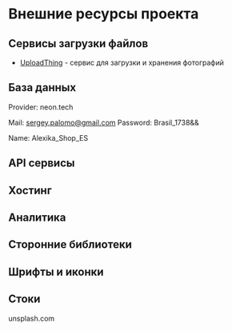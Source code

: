 # Внешние ресурсы проекта

## Сервисы загрузки файлов

- [UploadThing](https://uploadthing.com/dashboard/palomodev-personal-team) - сервис для загрузки и хранения фотографий

## База данных
Provider: neon.tech

Mail: sergey.palomo@gmail.com
Password: Brasil_1738&&

Name: Alexika_Shop_ES

## API сервисы

## Хостинг

## Аналитика

## Сторонние библиотеки

## Шрифты и иконки

## Стоки
unsplash.com